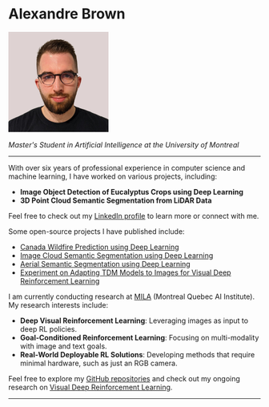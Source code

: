 # Alexandre Brown  
<img src="alexbrown.jpeg" height="200px"/>

*Master's Student in Artificial Intelligence at the University of Montreal*

---

With over six years of professional experience in computer science and machine learning, I have worked on various projects, including:

- **Image Object Detection of Eucalyptus Crops using Deep Learning**
- **3D Point Cloud Semantic Segmentation from LiDAR Data**

Feel free to check out my [LinkedIn profile](https://www.linkedin.com/in/alexandrebrown/) to learn more or connect with me.

Some open-source projects I have published include:

- [Canada Wildfire Prediction using Deep Learning](https://github.com/AlexandreBrown/WildfirePrediction)
- [Image Cloud Semantic Segmentation using Deep Learning](https://github.com/GIF-7005-Projet/cloud-cover-detection)
- [Aerial Semantic Segmentation using Deep Learning](https://github.com/AlexandreBrown/AerialSemanticSegmentation)
- [Experiment on Adapting TDM Models to Images for Visual Deep Reinforcement Learning](https://github.com/AlexandreBrown/VisualTDM)  

I am currently conducting research at [MILA](https://mila.quebec/) (Montreal Quebec AI Institute). My research interests include:

- **Deep Visual Reinforcement Learning**: Leveraging images as input to deep RL policies.
- **Goal-Conditioned Reinforcement Learning**: Focusing on multi-modality with image and text goals.
- **Real-World Deployable RL Solutions**: Developing methods that require minimal hardware, such as just an RGB camera.

Feel free to explore my [GitHub repositories](https://github.com/AlexandreBrown/) and check out my ongoing research on [Visual Deep Reinforcement Learning](https://www.notion.so/alexandrebrown-visual-deep-rl/Visual-Deep-Reinforcement-Learning-Research-6b8b9544fd2d42a898aa6256be0fd502).

---
